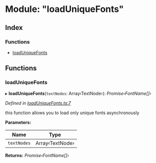
# Module: "loadUniqueFonts"

## Index

### Functions

* [loadUniqueFonts](_loaduniquefonts_.md#loaduniquefonts)

## Functions

###  loadUniqueFonts

▸ **loadUniqueFonts**(`textNodes`: Array‹TextNode›): *Promise‹FontName[]›*

*Defined in [loadUniqueFonts.ts:7](https://github.com/figma-plugin-helper-functions/figma-plugin-helpers/blob/66648a3/src/helpers/loadUniqueFonts.ts#L7)*

this function allows you to load only unique fonts asynchronously

**Parameters:**

Name | Type |
------ | ------ |
`textNodes` | Array‹TextNode› |

**Returns:** *Promise‹FontName[]›*
